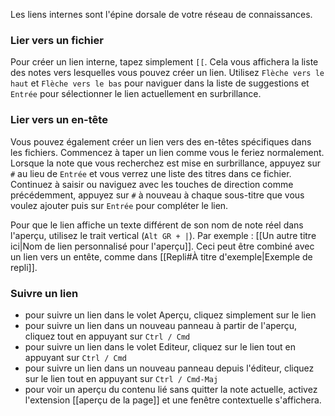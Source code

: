 Les liens internes sont l'épine dorsale de votre réseau de connaissances.

### Lier vers un fichier

Pour créer un lien interne, tapez simplement `[[`. Cela vous affichera la liste des notes vers lesquelles vous pouvez créer un lien. Utilisez `Flèche vers le haut` et `Flèche vers le bas` pour naviguer dans la liste de suggestions et `Entrée` pour sélectionner le lien actuellement en surbrillance.

### Lier vers un en-tête

Vous pouvez également créer un lien vers des en-têtes spécifiques dans les fichiers. Commencez à taper un lien comme vous le feriez normalement. Lorsque la note que vous recherchez est mise en surbrillance, appuyez sur `#` au lieu de `Entrée` et vous verrez une liste des titres dans ce fichier. Continuez à saisir ou naviguez avec les touches de direction comme précédemment, appuyez sur `#` à nouveau à chaque sous-titre que vous voulez ajouter puis sur `Entrée` pour compléter le lien.

Pour que le lien affiche un texte différent de son nom de note réel dans l'aperçu, utilisez le trait vertical (`Alt GR + |`). Par exemple : [[Un autre titre ici|Nom de lien personnalisé pour l'aperçu]]. Ceci peut être combiné avec un lien vers un entête, comme dans [[Repli#À titre d'exemple|Exemple de repli]].

### Suivre un lien

- pour suivre un lien dans le volet Aperçu, cliquez simplement sur le lien
- pour suivre un lien dans un nouveau panneau à partir de l'aperçu, cliquez tout en appuyant sur `Ctrl / Cmd`
- pour suivre un lien dans le volet Editeur, cliquez sur le lien tout en appuyant sur `Ctrl / Cmd`
- pour suivre un lien dans un nouveau panneau depuis l'éditeur, cliquez sur le lien tout en appuyant sur `Ctrl / Cmd-Maj`
- pour voir un aperçu du contenu lié sans quitter la note actuelle, activez l'extension [[aperçu de la page]] et une fenêtre contextuelle s'affichera.